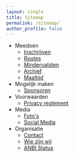 ```yaml
---
layout: single
title: Sitemap
permalink: /sitemap/
author_profile: false
---
```


* Meedoen
  * [Inschrijven](/inschrijven)
  * [Routes](/routes)
  * [Mindervaliden](/routes/mindervaliden)
  * [Archief](/wandelroutes)
  * [Maaltijd](/maaltijd)
* Mogelijk maken
  * [Sponsoren](/sponsoren)
* Voorwaarden
  * [Privacy reglement](/privacy)
* Media
  * [Foto's](/fotos)
  * [Social Media](/socials)
* Organisatie
  * [Contact](/contact)
  * [Wie zijn wij](/organisatie)
  * [ANBI Status](/anbi)